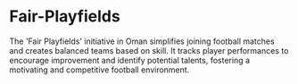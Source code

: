 # Fair-Playfields
The 'Fair Playfields' initiative in Oman simplifies joining football matches and creates balanced teams based on skill. It tracks player performances to encourage improvement and identify potential talents, fostering a motivating and competitive football environment.
